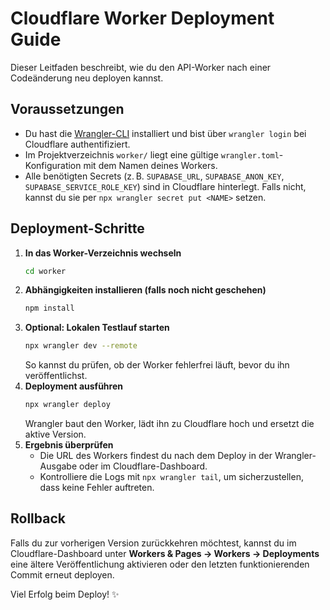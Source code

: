 # Cloudflare Worker Deployment Guide

Dieser Leitfaden beschreibt, wie du den API-Worker nach einer Codeänderung neu deployen kannst.

## Voraussetzungen

- Du hast die [Wrangler-CLI](https://developers.cloudflare.com/workers/wrangler/install-and-update/) installiert und bist über `wrangler login` bei Cloudflare authentifiziert.
- Im Projektverzeichnis `worker/` liegt eine gültige `wrangler.toml`-Konfiguration mit dem Namen deines Workers.
- Alle benötigten Secrets (z. B. `SUPABASE_URL`, `SUPABASE_ANON_KEY`, `SUPABASE_SERVICE_ROLE_KEY`) sind in Cloudflare hinterlegt. Falls nicht, kannst du sie per `npx wrangler secret put <NAME>` setzen.

## Deployment-Schritte

1. **In das Worker-Verzeichnis wechseln**
   ```bash
   cd worker
   ```
2. **Abhängigkeiten installieren (falls noch nicht geschehen)**
   ```bash
   npm install
   ```
3. **Optional: Lokalen Testlauf starten**
   ```bash
   npx wrangler dev --remote
   ```
   So kannst du prüfen, ob der Worker fehlerfrei läuft, bevor du ihn veröffentlichst.
4. **Deployment ausführen**
   ```bash
   npx wrangler deploy
   ```
   Wrangler baut den Worker, lädt ihn zu Cloudflare hoch und ersetzt die aktive Version.
5. **Ergebnis überprüfen**
   - Die URL des Workers findest du nach dem Deploy in der Wrangler-Ausgabe oder im Cloudflare-Dashboard.
   - Kontrolliere die Logs mit `npx wrangler tail`, um sicherzustellen, dass keine Fehler auftreten.

## Rollback

Falls du zur vorherigen Version zurückkehren möchtest, kannst du im Cloudflare-Dashboard unter **Workers & Pages → Workers → Deployments** eine ältere Veröffentlichung aktivieren oder den letzten funktionierenden Commit erneut deployen.

Viel Erfolg beim Deploy! ✨
